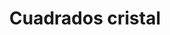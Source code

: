 ---
title: Cuadrados cristal
date: 
draft: false

# descripcion
description : Conjunto de aros y dije de plata con cristal

materials: Plata 925

color: Plateado y cristal

dimensions: 0,8cm x 2cm (dije) - 0,6cm x 1cm (aros)

code: 06-18-0391

type: "Conjuntos"

categories: []

# Images
# first image will be shown in the product page
images:
  # - image: "images/path_to_image"
  # La ubicacion de las imagenes es imagenes/Conjuntos/Conjuntos.Aros y Dije/06-18-0391-cuadrados-cristal
  - image: "./images/conjuntos/aros_y_dije/06-18-0391-cuadrados-cristal_a.JPG"
  - image: "./images/conjuntos/aros_y_dije/06-18-0391-cuadrados-cristal_b.JPG"
---